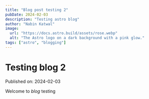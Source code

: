 ```yaml
---
title: "Blog post testing 2"
pubDate: 2024-02-03
description: "Testing astro blog"
author: "Nabin Katwal"
image:
  url: "https://docs.astro.build/assets/rose.webp"
  alt: "The Astro logo on a dark background with a pink glow."
tags: ["astro", "blogging"]
---
```


# Testing blog 2

Published on: 2024-02-03

Welcome to _blog_ testing
